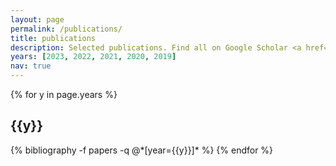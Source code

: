 ```yaml
---
layout: page
permalink: /publications/
title: publications
description: Selected publications. Find all on Google Scholar <a href="https://scholar.google.de/citations?user=itIWDO8AAAAJ">(click here)</a>.
years: [2023, 2022, 2021, 2020, 2019]
nav: true
---
```


<div class="publications">

{% for y in page.years %}
  <h2 class="year">{{y}}</h2>
  {% bibliography -f papers -q @*[year={{y}}]* %}
{% endfor %}

</div>
